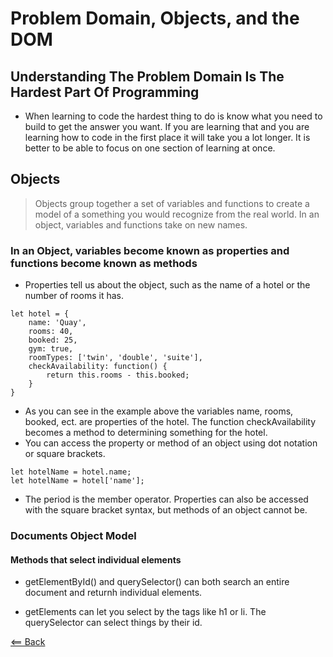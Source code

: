 # Problem Domain, Objects, and the DOM

<!-- Notes from JS Duckett book and https://simpleprogrammer.com/understanding-the-problem-domain-is-the-hardest-part-of-programming-->

## Understanding The Problem Domain Is The Hardest Part Of Programming
- When learning to code the hardest thing to do is know what you need to build to get the answer you want. If you are learning that and you are learning how to code in the first place it will take you a lot longer. It is better to be able to focus on one section of learning at once.

## Objects
> Objects group together a set of variables and functions to create a model of a something you would recognize from the real world. In an object, variables and functions take on new names.

### In an Object, variables become known as properties and functions become known as methods
- Properties tell us about the object, such as the name of a hotel or the number of rooms it has. 

```
let hotel = {
    name: 'Quay',
    rooms: 40,
    booked: 25,
    gym: true,
    roomTypes: ['twin', 'double', 'suite'],
    checkAvailability: function() {
        return this.rooms - this.booked;
    }
}
```

- As you can see in the example above the variables name, rooms, booked, ect. are properties of the hotel. The function checkAvailability becomes a method to determining something for the hotel.
- You can access the property or method of an object using dot notation or square brackets.

```
let hotelName = hotel.name;
let hotelName = hotel['name'];
```

- The period is the member operator. Properties can also be accessed with the square bracket syntax, but methods of an object cannot be. 

### Documents Object Model
#### Methods that select individual elements
- getElementById() and querySelector() can both search an entire document and returnh individual elements.

- getElements can let you select by the tags like h1 or li. The querySelector can select things by their id.


[<== Back](README.md)